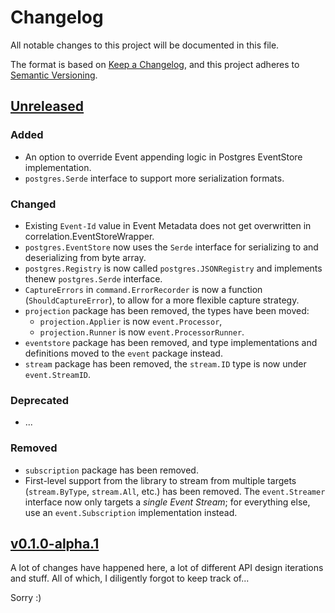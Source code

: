 # Changelog

All notable changes to this project will be documented in this file.

The format is based on [Keep a Changelog](https://keepachangelog.com/), and this
project adheres to [Semantic Versioning](https://semver.org/).

## [Unreleased]
### Added
- An option to override Event appending logic in Postgres EventStore implementation.
- `postgres.Serde` interface to support more serialization formats.

### Changed
- Existing `Event-Id` value in Event Metadata does not get overwritten in correlation.EventStoreWrapper.
- `postgres.EventStore` now uses the `Serde` interface for serializing to and deserializing from byte array.
- `postgres.Registry` is now called `postgres.JSONRegistry` and implements thenew `postgres.Serde` interface.
- `CaptureErrors` in `command.ErrorRecorder` is now a function (`ShouldCaptureError`), to allow for a more flexible capture strategy.
- `projection` package has been removed, the types have been moved:
    - `projection.Applier` is now `event.Processor`,
    - `projection.Runner` is now `event.ProcessorRunner`.
- `eventstore` package has been removed, and type implementations and definitions moved to the `event` package instead.
- `stream` package has been removed, the `stream.ID` type is now under `event.StreamID`.

### Deprecated
- ...

### Removed
- `subscription` package has been removed.
- First-level support from the library to stream from multiple targets (`stream.ByType`, `stream.All`, etc.) has been removed. The `event.Streamer` interface now only targets a _single Event Stream_; for everything else, use an `event.Subscription` implementation instead.

## [v0.1.0-alpha.1]

A lot of changes have happened here, a lot of different API design iterations and stuff. All of which, I diligently forgot to keep track of...

Sorry :)

<!-- @formatter:off -->
[Unreleased]: https://github.com/get-eventually/go-eventually/compare/v0.1.0-alpha.1..HEAD
[v0.1.0-alpha.1]: https://github.com/get-eventually/go-eventually/compare/8bb9190..HEAD
